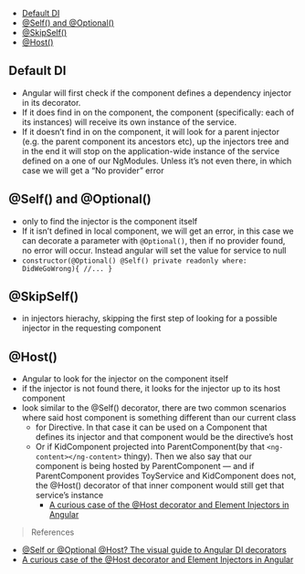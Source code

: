 - [Default DI](#default-di)
- [@Self() and @Optional()](#self-and-optional)
- [@SkipSelf()](#skipself)
- [@Host()](#host)

## Default DI

- Angular will first check if the component defines a dependency injector in its decorator.
- If it does find in on the component, the component (specifically: each of its instances) will receive its own instance of the service.
- If it doesn’t find in on the component, it will look for a parent injector (e.g. the parent component its ancestors etc), up the injectors tree and in the end it will stop on the application-wide instance of the service defined on a one of our NgModules. Unless it’s not even there, in which case we will get a “No provider” error

## @Self() and @Optional()

- only to find the injector is the component itself
- If it isn’t defined in local component, we will get an error, in this case we can decorate a parameter with `@Optional()`, then if no provider found, no error will occur. Instead angular will set the value for service to null
- `constructor(@Optional() @Self() private readonly where: DidWeGoWrong){ //... }`

## @SkipSelf()

- in injectors hierachy, skipping the first step of looking for a possible injector in the requesting component

## @Host()

- Angular to look for the injector on the component itself
- if the injector is not found there, it looks for the injector up to its host component
- look similar to the @Self() decorator, there are two common scenarios where said host component is something different than our current class
  - for Directive. In that case it can be used on a Component that defines its injector and that component would be the directive’s host
  - Or if KidComponent projected into ParentComponent(by that `<ng-content></ng-content>` thingy). Then we also say that our component is being hosted by ParentComponent — and if ParentComponent provides ToyService and KidComponent does not, the @Host() decorator of that inner component would still get that service’s instance
    - [A curious case of the @Host decorator and Element Injectors in Angular](https://indepth.dev/a-curious-case-of-the-host-decorator-and-element-injectors-in-angular/)


> References
- [@Self or @Optional @Host? The visual guide to Angular DI decorators](https://medium.com/frontend-coach/self-or-optional-host-the-visual-guide-to-angular-di-decorators-73fbbb5c8658)
- [A curious case of the @Host decorator and Element Injectors in Angular](https://indepth.dev/a-curious-case-of-the-host-decorator-and-element-injectors-in-angular/)
